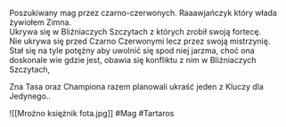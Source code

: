 Poszukiwany mag przez czarno-czerwonych.
Raaawjańczyk który włada żywiołem Zimna.  
Ukrywa się w Bliźniaczych Szczytach z których zrobił swoją fortecę.  
Nie ukrywa się przed Czarno Czerwonymi lecz przez swoją mistrzynię.  
Stał się na tyle potężny aby uwolnić się spod niej jarzma, choć ona doskonale wie gdzie jest, obawia się konfliktu z nim w Bliźniaczych Szczytach,

Zna Tasa oraz Championa razem planowali ukraść jeden z Kluczy dla Jedynego..

![[Mroźno księżnik fota.jpg]]
#Mag #Tartaros
